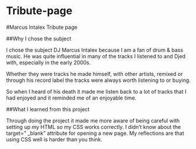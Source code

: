 # Tribute-page

#Marcus Intalex Tribute page

##Why I chose the subject

I chose the subject  DJ Marcus Intalex because I am a fan of drum & bass music.  He was quite influential in many  of the tracks I listened to and Djed with, especially in the early 2000s. 

Whether they were tracks he made himself, with other artists, remixed or through his record label the tracks were always worth listening to or buying.

So when I heard of his death it made me listen back to a lot of tracks that I had enjoyed and it reminded me of an enjoyable time.


##What I learned from this project

Through doing the project it made me more aware of being careful with setting up my HTML so my CSS works correctly. I didn’t know about the target=” _blank”  attribute for opening a new page. My reflections are that using CSS well is harder than you think.
